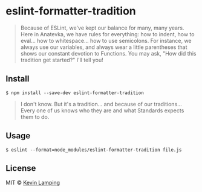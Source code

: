 # eslint-formatter-tradition

> Because of ESLint, we've kept our balance for many, many years. Here in Anatevka, we have rules for everything: how to indent, how to eval... how to whitespace... how to use semicolons. For instance, we always use our variables, and always wear a little parentheses that shows our constant devotion to Functions. You may ask, "How did this tradition get started?" I'll tell you!

## Install

```
$ npm install --save-dev eslint-formatter-tradition
```

> I don't know. But it's a tradition... and because of our traditions... Every one of us knows who they are and what Standards expects them to do.

## Usage

```
$ eslint --format=node_modules/eslint-formatter-tradition file.js
```

## License

MIT © [Kevin Lamping](https://twitter.com/klamping)
